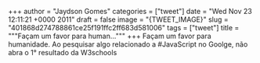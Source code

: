 
+++
author = "Jaydson Gomes"
categories = ["tweet"]
date = "Wed Nov 23 12:11:21 +0000 2011"
draft = false
image = "{TWEET_IMAGE}"
slug = "401868d274788861ce25f191ffc2ff683d581006"
tags = ["tweet"]
title = """Façam um favor para human..."""
+++
Façam um favor para humanidade. Ao pesquisar algo relacionado a #JavaScript no Goolge, não abra o 1° resultado da W3schools
